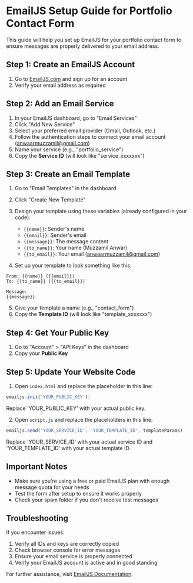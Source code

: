 # EmailJS Setup Guide for Portfolio Contact Form

This guide will help you set up EmailJS for your portfolio contact form to ensure messages are properly delivered to your email address.

## Step 1: Create an EmailJS Account

1. Go to [EmailJS.com](https://www.emailjs.com/) and sign up for an account
2. Verify your email address as required

## Step 2: Add an Email Service

1. In your EmailJS dashboard, go to "Email Services"
2. Click "Add New Service"
3. Select your preferred email provider (Gmail, Outlook, etc.)
4. Follow the authentication steps to connect your email account (anwaarmuzzamil@gmail.com)
5. Name your service (e.g., "portfolio_service")
6. Copy the **Service ID** (will look like "service_xxxxxxx")

## Step 3: Create an Email Template

1. Go to "Email Templates" in the dashboard
2. Click "Create New Template"
3. Design your template using these variables (already configured in your code):
   - `{{name}}`: Sender's name
   - `{{email}}`: Sender's email
   - `{{message}}`: The message content
   - `{{to_name}}`: Your name (Muzzamil Anwar)
   - `{{to_email}}`: Your email (anwaarmuzzamil@gmail.com)

4. Set up your template to look something like this:
```
From: {{name}} ({{email}})
To: {{to_name}} ({{to_email}})

Message:
{{message}}
```

5. Give your template a name (e.g., "contact_form")
6. Copy the **Template ID** (will look like "template_xxxxxxx")

## Step 4: Get Your Public Key

1. Go to "Account" > "API Keys" in the dashboard
2. Copy your **Public Key**

## Step 5: Update Your Website Code

1. Open `index.html` and replace the placeholder in this line:
```javascript
emailjs.init('YOUR_PUBLIC_KEY');
```
Replace 'YOUR_PUBLIC_KEY' with your actual public key.

2. Open `script.js` and replace the placeholders in this line:
```javascript
emailjs.send('YOUR_SERVICE_ID', 'YOUR_TEMPLATE_ID', templateParams)
```
Replace 'YOUR_SERVICE_ID' with your actual service ID and 'YOUR_TEMPLATE_ID' with your actual template ID.

## Important Notes

- Make sure you're using a free or paid EmailJS plan with enough message quota for your needs
- Test the form after setup to ensure it works properly
- Check your spam folder if you don't receive test messages

## Troubleshooting

If you encounter issues:
1. Verify all IDs and keys are correctly copied
2. Check browser console for error messages
3. Ensure your email service is properly connected
4. Verify your EmailJS account is active and in good standing

For further assistance, visit [EmailJS Documentation](https://www.emailjs.com/docs/). 